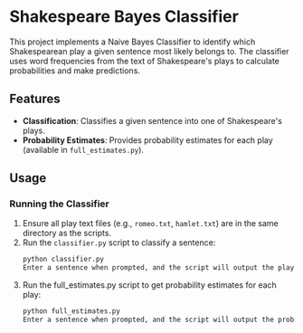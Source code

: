 # Shakespeare Bayes Classifier

This project implements a Naive Bayes Classifier to identify which Shakespearean play a given sentence most likely belongs to. The classifier uses word frequencies from the text of Shakespeare's plays to calculate probabilities and make predictions.

## Features

- **Classification**: Classifies a given sentence into one of Shakespeare's plays.
- **Probability Estimates**: Provides probability estimates for each play (available in `full_estimates.py`).

## Usage

### Running the Classifier

1. Ensure all play text files (e.g., `romeo.txt`, `hamlet.txt`) are in the same directory as the scripts.
2. Run the `classifier.py` script to classify a sentence:
   ```bash
   python classifier.py
   Enter a sentence when prompted, and the script will output the play it most likely belongs to.
3. Run the full_estimates.py script to get probability estimates for each play:
    ```bash
   python full_estimates.py
   Enter a sentence when prompted, and the script will output the probabilities for all plays.
